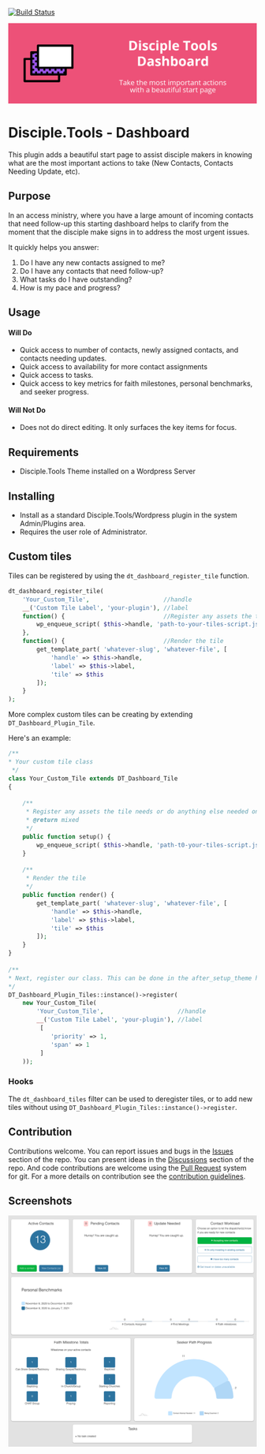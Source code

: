 [![Build Status](https://travis-ci.com/DiscipleTools/disciple-tools-dashboard.svg?branch=master)](https://travis-ci.com/DiscipleTools/disciple-tools-dashboard)

![Plugin Banner](https://raw.githubusercontent.com/DiscipleTools/disciple-tools-dashboard/master/dashboard-banner.png)
# Disciple.Tools - Dashboard

This plugin adds a beautiful start page to assist disciple makers in knowing what are the most important actions to
take (New Contacts, Contacts Needing Update, etc).

## Purpose

In an access ministry, where you have a large amount of incoming contacts that need follow-up this starting dashboard
helps to clarify from the moment that the disciple make signs in to address the most urgent issues.

It quickly helps you answer:

1. Do I have any new contacts assigned to me?
2. Do I have any contacts that need follow-up?
3. What tasks do I have outstanding?
4. How is my pace and progress?

## Usage

#### Will Do

- Quick access to number of contacts, newly assigned contacts, and contacts needing updates.
- Quick access to availability for more contact assignments
- Quick access to tasks.
- Quick access to key metrics for faith milestones, personal benchmarks, and seeker progress.

#### Will Not Do

- Does not do direct editing. It only surfaces the key items for focus.

## Requirements

- Disciple.Tools Theme installed on a Wordpress Server

## Installing

- Install as a standard Disciple.Tools/Wordpress plugin in the system Admin/Plugins area.
- Requires the user role of Administrator.

## Custom tiles

Tiles can be registered by using the `dt_dashboard_register_tile` function.

```php
dt_dashboard_register_tile(
    'Your_Custom_Tile',                     //handle
    __('Custom Tile Label', 'your-plugin'), //label
    function() {                            //Register any assets the tile needs or do anything else needed on registration.
        wp_enqueue_script( $this->handle, 'path-to-your-tiles-script.js', [], null, true);
    },
    function() {                            //Render the tile
        get_template_part( 'whatever-slug', 'whatever-file', [
            'handle' => $this->handle,
            'label' => $this->label,
            'tile' => $this
        ]);
    }
);

```
More complex custom tiles can be creating by extending `DT_Dashboard_Plugin_Tile`.

Here's an example:

```php
/**
* Your custom tile class
 */
class Your_Custom_Tile extends DT_Dashboard_Tile
{

    /**
     * Register any assets the tile needs or do anything else needed on registration.
     * @return mixed
     */
    public function setup() {
        wp_enqueue_script( $this->handle, 'path-t0-your-tiles-script.js', [], null, true);
    }

    /**
     * Render the tile
     */
    public function render() {
        get_template_part( 'whatever-slug', 'whatever-file', [
            'handle' => $this->handle,
            'label' => $this->label,
            'tile' => $this
        ]);
    }
}

/**
* Next, register our class. This can be done in the after_setup_theme hook.
*/
DT_Dashboard_Plugin_Tiles::instance()->register(
    new Your_Custom_Tile(
        'Your_Custom_Tile',                     //handle
        __('Custom Tile Label', 'your-plugin'), //label
         [
            'priority' => 1,
            'span' => 1
         ]
    ));
```

### Hooks

The `dt_dashboard_tiles` filter can be used to deregister tiles, or to add new tiles without using `DT_Dashboard_Plugin_Tiles::instance()->register`.

## Contribution

Contributions welcome. You can report issues and bugs in the
[Issues](https://github.com/DiscipleTools/disciple-tools-dashboard/issues) section of the repo. You can present ideas in
the [Discussions](https://github.com/DiscipleTools/disciple-tools-dashboard/discussions) section of the repo. And code
contributions are welcome using the [Pull Request](https://github.com/DiscipleTools/disciple-tools-dashboard/pulls)
system for git. For a more details on contribution see the
[contribution guidelines](https://github.com/DiscipleTools/disciple-tools-dashboard/blob/master/CONTRIBUTING.md).

## Screenshots

![screenshot.png](https://raw.githubusercontent.com/DiscipleTools/disciple-tools-dashboard/master/screenshot.png)
